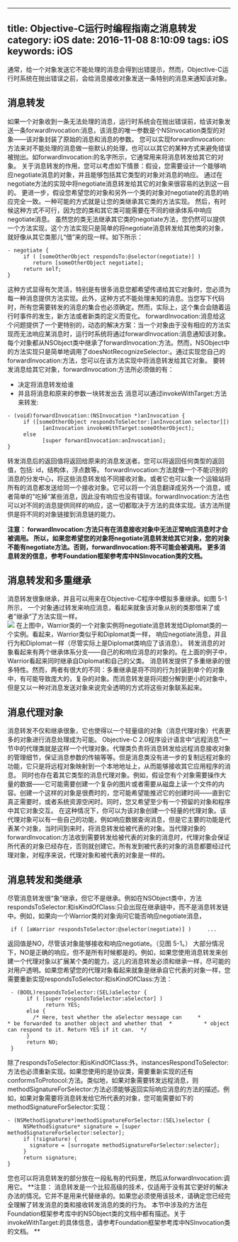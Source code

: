 
---
title: Objective-C运行时编程指南之消息转发
category: iOS
date: 2016-11-08 8:10:09
tags: iOS
keywords: iOS
---
 通常，给一个对象发送它不能处理的消息会得到出错提示，然而，Objective-C运行时系统在抛出错误之前，会给消息接收对象发送一条特别的消息来通知该对象。 
 <!--more-->
## 消息转发 
如果一个对象收到一条无法处理的消息，运行时系统会在抛出错误前，给该对象发送一条forwardInvocation:消息，该消息的唯一参数是个NSInvocation类型的对象——该对象封装了原始的消息和消息的参数。 您可以实现forwardInvocation:方法来对不能处理的消息做一些默认的处理，也可以以其它的某种方式来避免错误被抛出。如forwardInvocation:的名字所示，它通常用来将消息转发给其它的对象。 关于消息转发的作用，您可以考虑如下情景：假设，您需要设计一个能够响应negotiate消息的对象，并且能够包括其它类型的对象对消息的响应。 通过在negotiate方法的实现中将negotiate消息转发给其它的对象来很容易的达到这一目的。 更进一步，假设您希望您的对象和另外一个类的对象对negotiate的消息的响应完全一致。一种可能的方式就是让您的类继承其它类的方法实现。 然后，有时候这种方式不可行，因为您的类和其它类可能需要在不同的继承体系中响应negotiate消息。 虽然您的类无法继承其它类的negotiate方法，您仍然可以提供一个方法实现，这个方法实现只是简单的将negotiate消息转发给其他类的对象，就好像从其它类那儿“借”来的现一样。如下所示： 
```objc
- negotiate {
     if ( [someOtherObject respondsTo:@selector(negotiate)] )
        return [someOtherObject negotiate];
     return self;
} 
```
这种方式显得有欠灵活，特别是有很多消息您都希望传递给其它对象时，您必须为每一种消息提供方法实现。此外，这种方式不能处理未知的消息。当您写下代码时，所有您需要转发的消息的集合也必须确定。然而，实际上，这个集合会随着运行时事件的发生，新方法或者新类的定义而变化。
forwardInvocation:消息给这个问题提供了一个更特别的，动态的解决方案：当一个对象由于没有相应的方法实现而无法响应某消息时，运行时系统将通过forwardInvocation:消息通知该对象。每个对象都从NSObject类中继承了forwardInvocation:方法。然而，NSObject中的方法实现只是简单地调用了doesNotRecognizeSelector:。通过实现您自己的forwardInvocation:方法，您可以在该方法实现中将消息转发给其它对象。 
 要转发消息给其它对象，forwardInvocation:方法所必须做的有：
*   决定将消息转发给谁
*   并且将消息和原来的参数一块转发出去 
  消息可以通过invokeWithTarget:方法来转发:
```objc
- (void)forwardInvocation:(NSInvocation *)anInvocation {
     if ([someOtherObject respondsToSelector:[anInvocation selector]]) 
           [anInvocation invokeWithTarget:someOtherObject];
     else
           [super forwardInvocation:anInvocation];
} 
```
转发消息后的返回值将返回给原来的消息发送者。您可以将返回任何类型的返回值，包括: id，结构体，浮点数等。
forwardInvocation:方法就像一个不能识别的消息的分发中心，将这些消息转发给不同接收对象。或者它也可以象一个运输站将所有的消息都发送给同一个接收对象。它可以将一个消息翻译成另外一个消息，或者简单的"吃掉“某些消息，因此没有响应也没有错误。forwardInvocation:方法也可以对不同的消息提供同样的响应，这一切都取决于方法的具体实现。该方法所提供是将不同的对象链接到消息链的能力。

**注意： forwardInvocation:方法只有在消息接收对象中无法正常响应消息时才会被调用。 所以，如果您希望您的对象将negotiate消息转发给其它对象，您的对象不能有negotiate方法。否则，forwardInvocation:将不可能会被调用。 更多消息转发的信息，参考Foundation框架参考库中NSInvocation类的文档。** 
## 消息转发和多重继承 
消息转发很象继承，并且可以用来在Objective-C程序中模拟多重继承。如图 5-1所示， 一个对象通过转发来响应消息，看起来就象该对象从别的类那借来了或者”继承“了方法实现一样。  
![](http://okjl482qy.bkt.clouddn.com/message_inherit.png)
 在上图中，Warrior类的一个对象实例将negotiate消息转发给Diplomat类的一个实例。看起来，Warrior类似乎和Diplomat类一样， 响应negotiate消息，并且行为和Diplomat一样（尽管实际上是Diplomat类响应了该消息）。 
  转发消息的对象看起来有两个继承体系分支——自己的和响应消息的对象的。在上面的例子中，Warrior看起来同时继承自Diplomat和自己的父类。
  消息转发提供了多重继承的很多特性。然而，两者有很大的不同：多重继承是将不同的行为封装到单个的对象中，有可能导致庞大的，复杂的对象。而消息转发是将问题分解到更小的对象中，但是又以一种对消息发送对象来说完全透明的方式将这些对象联系起来。
## 消息代理对象
消息转发不仅和继承很象，它也使得以一个轻量级的对象（消息代理对象）代表更多的对象进行消息处理成为可能。 Objective-C 2.0程序设计语言中“远程消息”一节中的代理类就是这样一个代理对象。代理类负责将消息转发给远程消息接收对象的管理细节，保证消息参数的传输等等。但是消息类没有进一步的复制远程对象的功能，它只是将远程对象映射到一个本地地址上，从而能够接收其它应用程序的消息。 同时也存在着其它类型的消息代理对象。例如，假设您有个对象需要操作大量的数据——它可能需要创建一个复杂的图片或者需要从磁盘上读一个文件的内容。创建一个这样的对象是很费时的，您可能希望能推迟它的创建时间——直到它真正需要时，或者系统资源空闲时。同时，您又希望至少有一个预留的对象和程序中其它对象交互。 在这种情况下，你可以为该对象创建一个轻量的代理对象。该代理对象可以有一些自己的功能，例如响应数据查询消息，但是它主要的功能是代表某个对象，当时间到来时，将消息转发给被代表的对象。当代理对象的forwardInvocation:方法收到需要转发给被代表的对象的消息时，代理对象会保证所代表的对象已经存在，否则就创建它。所有发到被代表的对象的消息都要经过代理对象，对程序来说，代理对象和被代表的对象是一样的。
## 消息转发和类继承 
尽管消息转发很“象”继承，但它不是继承。例如在NSObject类中，方法respondsToSelector:和isKindOfClass:只会出现在继承链中，而不是消息转发链中。例如，如果向一个Warrior类的对象询问它能否响应negotiate消息， 
```objc
 if ( [aWarrior respondsToSelector:@selector(negotiate)] )     ...
``` 
返回值是NO，尽管该对象能够接收和响应negotiate。（见图 5-1。） 大部分情况下，NO是正确的响应。但不是所有时候都是的。例如，如果您使用消息转发来创建一个代理对象以扩展某个类的能力，这儿的消息转发必须和继承一样，尽可能的对用户透明。如果您希望您的代理对象看起来就象是继承自它代表的对象一样，您需要重新实现respondsToSelector:和isKindOfClass:方法： 
```objc
 - (BOOL)respondsToSelector:(SEL)aSelector {
      if ( [super respondsToSelector:aSelector] )
            return YES;
      else { 
        /* Here, test whether the aSelector message can     *          * be forwarded to another object and whether that  *          * object can respond to it. Return YES if it can.  */ 
      }
      return NO;
 } 
```
除了respondsToSelector:和isKindOfClass:外，instancesRespondToSelector:方法也必须重新实现。如果您使用的是协议类，需要重新实现的还有conformsToProtocol:方法。类似地，如果对象需要转发远程消息，则methodSignatureForSelector:方法必须能够返回实际响应消息的方法的描述。例如，如果对象需要将消息转发给它所代表的对象，您可能需要如下的methodSignatureForSelector:实现： 
```objc
- (NSMethodSignature*)methodSignatureForSelector:(SEL)selector {     
     NSMethodSignature* signature = [super methodSignatureForSelector:selector];
     if (!signature) {
       signature = [surrogate methodSignatureForSelector:selector];
     }
     return signature;
} 
```
 您也可以将消息转发的部分放在一段私有的代码里，然后从forwardInvocation:调用它。 
  **注意：  消息转发是一个比较高级的技术，仅适用于没有其它更好的解决办法的情况。它并不是用来代替继承的。如果您必须使用该技术，请确定您已经完全理解了转发消息的类和接收转发消息的类的行为。 本节中涉及的方法在Foundation框架参考库中的NSObject类的文档中都有描述。关于invokeWithTarget:的具体信息，请参考Foundation框架参考库中NSInvocation类的文档。 **


